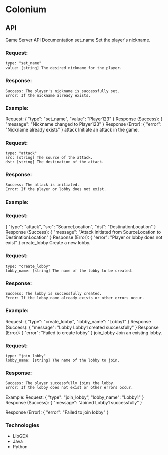 # Colonium





## API
Game Server API Documentation
set_name
Set the player's nickname.

### Request:

    type: "set_name"
    value: [string] The desired nickname for the player.


### Response:

    Success: The player's nickname is successfully set.
    Error: If the nickname already exists.


### Example:

Request:
{
"type": "set_name",
"value": "Player123"
}
Response (Success):
{
"message": "Nickname changed to Player123"
}
Response (Error):
{
"error": "Nickname already exists"
}
attack
Initiate an attack in the game.

### Request:

    type: "attack"
    src: [string] The source of the attack.
    dst: [string] The destination of the attack.


### Response:

    Success: The attack is initiated.
    Error: If the player or lobby does not exist.


### Example:

### Request:
{
"type": "attack",
"src": "SourceLocation",
"dst": "DestinationLocation"
}
Response (Success):
{
"message": "Attack initiated from SourceLocation to DestinationLocation"
}
Response (Error):
{
"error": "Player or lobby does not exist"
}
create_lobby
Create a new lobby.

### Request:

    type: "create_lobby"
    lobby_name: [string] The name of the lobby to be created.


### Response:

    Success: The lobby is successfully created.
    Error: If the lobby name already exists or other errors occur.


### Example:
Request:
{
"type": "create_lobby",
"lobby_name": "Lobby1"
}
Response (Success):
{
"message": "Lobby Lobby1 created successfully"
}
Response (Error):
{
"error": "Failed to create lobby"
}
join_lobby
Join an existing lobby.

### Request:

    type: "join_lobby"
    lobby_name: [string] The name of the lobby to join.


### Response:

    Success: The player successfully joins the lobby.
    Error: If the lobby does not exist or other errors occur.


Example:
Request:
{
"type": "join_lobby",
"lobby_name": "Lobby1"
}
Response (Success):
{
"message": "Joined Lobby1 successfully"
}

Response (Error):
{
"error": "Failed to join lobby"
}

### Technologies
- LibGDX
- Java
- Python

